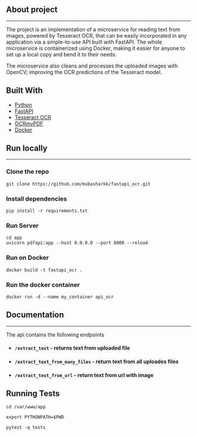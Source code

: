 ## About project

----------------------------------
The project is an implementation of a microservice for reading text from images, powered by  Tesseract OCR, that can be easily incorporated in any application via a simple-to-use API built with FastAPI. The whole microservice is containerized using Docker, making it easier for anyone to set up a local copy and bend it to their needs.

The microservice also cleans and processes the uploaded images with OpenCV; improving the OCR predictions of the Tesseract model.

## Built With
- [Python](https://python.org/)
- [FastAPI](https://fastapi.tiangolo.com/)
- [Tesseract OCR](https://tesseract-ocr.github.io/)
- [OCRmyPDF](https://github.com/ocrmypdf/OCRmyPDF)
- [Docker](https://www.docker.com/)




## Run locally

----------------------------
### Clone the repo
```angular2html
git clone https://github.com/mubasharkk/fastapi_ocr.git
```

### Install dependencies
```
pip install -r requirements.txt
```
### Run Server
```
cd app
uvicorn pdfapi:app --host 0.0.0.0 --port 8000 --reload
```
### Run on Docker
```
docker build -t fastapi_ocr .   
```
### Run the docker container
```
docker run -d --name my_container api_ocr 
```


## Documentation

-----------------------------------------------------------
The api contains the following endpoints

* #### ```/extract_text``` - returns text from uploaded file
* #### ```/extract_text_from_many_files``` - return text from all uploades files
* #### ```/extract_text_from_url``` - return text from url with image


## Running Tests
```shell
cd /var/www/app

export PYTHONPATH=$PWD

pytest -q tests
```